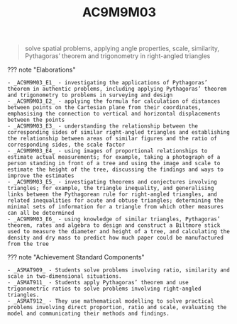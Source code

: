 ﻿---
backlinks:
- title: Learning Areas
  url: /sense/Teaching/Curriculum/v9/v9-learning-areas.html
tags: australian-curriculum
title: AC9M9M03
type: note
---
> solve spatial problems, applying angle properties, scale, similarity, Pythagoras’ theorem and trigonometry in right-angled triangles

??? note "Elaborations"

	- _AC9M9M03_E1_ - investigating the applications of Pythagoras’ theorem in authentic problems, including applying Pythagoras’ theorem and trigonometry to problems in surveying and design
	- _AC9M9M03_E2_ - applying the formula for calculation of distances between points on the Cartesian plane from their coordinates, emphasising the connection to vertical and horizontal displacements between the points
	- _AC9M9M03_E3_ - understanding the relationship between the corresponding sides of similar right-angled triangles and establishing the relationship between areas of similar figures and the ratio of corresponding sides, the scale factor
	- _AC9M9M03_E4_ - using images of proportional relationships to estimate actual measurements; for example, taking a photograph of a person standing in front of a tree and using the image and scale to estimate the height of the tree, discussing the findings and ways to improve the estimates
	- _AC9M9M03_E5_ - investigating theorems and conjectures involving triangles; for example, the triangle inequality, and generalising links between the Pythagorean rule for right-angled triangles, and related inequalities for acute and obtuse triangles; determining the minimal sets of information for a triangle from which other measures can all be determined
	- _AC9M9M03_E6_ - using knowledge of similar triangles, Pythagoras’ theorem, rates and algebra to design and construct a Biltmore stick used to measure the diameter and height of a tree, and calculating the density and dry mass to predict how much paper could be manufactured from the tree
??? note "Achievement Standard Components"

	- _ASMAT909_ - Students solve problems involving ratio, similarity and scale in two-dimensional situations.
	- _ASMAT911_ - Students apply Pythagoras’ theorem and use trigonometric ratios to solve problems involving right-angled triangles.
	- _ASMAT912_ - They use mathematical modelling to solve practical problems involving direct proportion, ratio and scale, evaluating the model and communicating their methods and findings.
